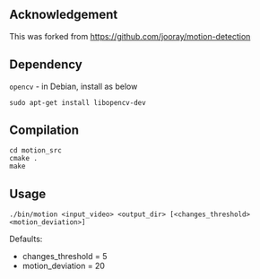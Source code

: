 ## Acknowledgement
This was forked from https://github.com/jooray/motion-detection

## Dependency
`opencv` - in Debian, install as below

    sudo apt-get install libopencv-dev

## Compilation

    cd motion_src
    cmake .
    make

## Usage

    ./bin/motion <input_video> <output_dir> [<changes_threshold> <motion_deviation>]

Defaults:
- changes_threshold = 5
- motion_deviation = 20


